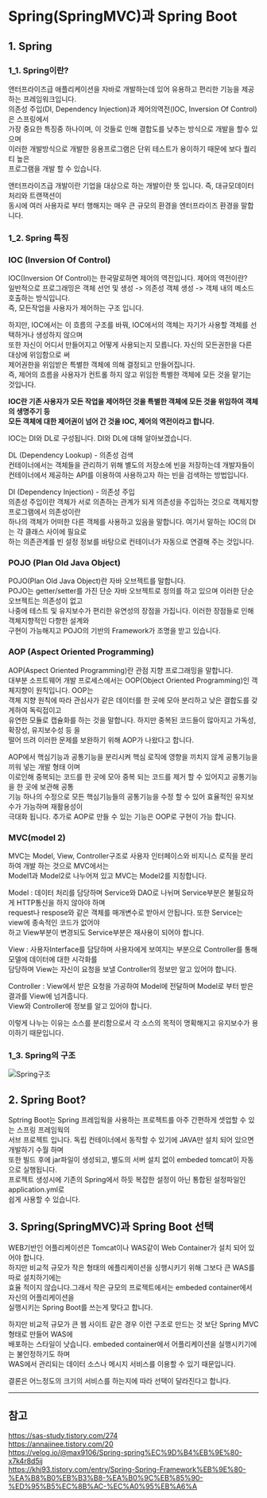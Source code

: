 # Spring(SpringMVC)과 Spring Boot
## 1. Spring
### 1_1. Spring이란?
앤터프라이즈급 애플리케이션을 자바로 개발하는데 있어 유용하고 편리한 기능을 제공하는 프레임워크입니다.  
의존성 주입(DI, Dependency Injection)과 제어의역전(IOC, Inversion Of Control)은 스프링에서  
가장 중요한  특징중 하나이며, 이 것들로 인해 결합도를 낮추는 방식으로 개발을 할수 있으며  
이러한 개발방식으로  개발한 응용프로그램은 단위 테스트가 용이하기 때문에 보다 퀄리티 높은  
프로그램을 개발 할 수 있습니다.  

앤터프라이즈급 개발이란 기업을 대상으로 하는 개발이란 뜻 입니다. 즉, 대규모데이터 처리와 트랜잭션이  
동시에 여러 사용자로 부터 행해지는 매우 큰 규모의 환경을 엔터프라이즈 환경을 말합니다.

### 1_2. Spring 특징
### IOC (Inversion Of Control)
IOC(Inversion Of Control)는 한국말로하면 제어의 역전입니다. 제어의 역전이란?  
일반적으로 프로그래밍은 객체 선언 및 생성 -> 의존성 객체 생성 -> 객체 내의 메소드 호출하는 방식입니다.  
즉, 모든작업을 사용자가 제어하는 구조 입니다.  

하지만, IOC에서는 이 흐름의 구조를 바꿔, IOC에서의 객체는 자기가 사용할 객체를 선택하거나 생성하지 않으며  
또한 자신이 어디서 만들어지고 어떻게 사용되는지 모릅니다. 자신의 모든권한을 다른 대상에 위임함으로 써  
제어권한을 위임받은 특별한 객체에 의해 결정되고 만들어집니다.  
즉, 제어의 흐름을 사용자가 컨트롤 하지 않고 위임한 특별한 객체에 모든 것을 맡기는 것입니다.  

__IOC란 기존 사용자가 모든 작업을 제어하던 것을 특별한 객체에 모든 것을 위임하여 객체의 생명주기 등  
모든 객체에 대한 제어권이 넘어 간 것을 IOC, 제어의 역전이라고 합니다.__

IOC는 DI와 DL로 구성됩니다. DI와 DL에 대해 알아보겠습니다.

DL (Dependency Lookup) - 의존성 검색  
컨테이너에서는 객체들을 관리하기 위해 별도의 저장소에 빈을 저장하는데 개발자들이  
컨테이너에서 제공하는 API를 이용하여 사용하고자 하는 빈을 검색하는 방법입니다.

DI (Dependency Injection) - 의존성 주입  
의존성 주입이란 객체가 서로 의존하는 관계가 되게 의존성을 주입하는 것으로 객체지향 프로그램에서 의존성이란  
하나의 객체가 어떠한 다른 객체를 사용하고 있음을 말합니다. 여기서 말하는 IOC의 DI는 각 클래스 사이에 필요로  
하는 의존관계를 빈 설정 정보를 바탕으로 컨테이너가 자동으로 연결해 주는 것입니다.

### POJO (Plan Old Java Object)
POJO(Plan Old Java Object)란 자바 오브젝트를 말합니다.  
POJO는 getter/setter를 가진 단순 자바 오브젝트로 정의를 하고 있으며 이러한 단순 오브젝트는 의존성이 없고  
나중에 테스트 및 유지보수가 편리한 유연성의 장점을 가집니다. 이러한 장점들로 인해 객체지향적인 다향한 설계와  
구현이 가능해지고 POJO의 기반의 Framework가 조명을 받고 있습니다.  

### AOP (Aspect Oriented Programming)
AOP(Aspect Oriented Programming)란 관점 지향 프로그래밍을 말합니다.  
대부분 소프트웨어 개발 프로세스에서는 OOP(Object Oriented Programming)인 객체지향이 원칙입니다. OOP는  
객체 지향 원칙에 따라 관심사가 같은 데이터를 한 곳에 모아 분리하고 낮은 결합도를 갖게하여 독릭접이고  
유연한 모듈로 캡슐화를 하는 것을 말합니다. 하지만 중복된 코드들이 많아지고 가독성, 확장성, 유지보수성 등 을  
떨어 뜨려 이러한 문제를 보완하기 위해 AOP가 나왔다고 합니다. 

AOP에서 핵심기능과 공통기능을 분리시켜 핵심 로직에 영향을 끼치지 않게 공통기능을 끼워 넣는 개발 형태 이며  
이로인해 중복되는 코드를 한 곳에 모아 중복 되는 코드를 제거 할 수 있어지고 공통기능을 한 곳에 보관해 공통  
기능 하나의 수정으로 모든 핵심기능들의 공통기능을 수정 할 수 있어 효율적인 유지보수가 가능하며 재활용성이  
극대화 됩니다. 추가로 AOP로 만들 수 있는 기능은 OOP로 구현이 가능 합니다.

### MVC(model 2)
MVC는 Model, View, Controller구조로 사용자 인터페이스와 비지니스 로직을 분리하여 개발 하는 것으로 MVC에서는  
Model1과 Model2로 나누어져 있고 MVC는 Model2를 지칭합니다.

Model : 데이터 처리를 담당하며 Service와 DAO로 나뉘며 Service부분은 불필요하게 HTTP통신을 하지 않아야 하며  
request나 respose와 같은 객체를 매개변수로 받아서 안됩니다. 또한 Service는 view에 종속적인 코드가 없어야  
하고 View부분이 변경되도 Service부분은 재사용이 되어야 합니다.

View : 사용자Interface를 담당하며 사용자에게 보여지는 부분으로 Controller를 통해 모델에 데이터에 대한 시각화를  
담당하며 View는 자신이 요청을 보낼 Controller의 정보만 알고 있어야 합니다.

Controller : View에서 받은 요청을 가공하여 Model에 전달하며 Model로 부터 받은 결과를 View에 넘겨줍니다.  
View와 Controller에 정보를 알고 있어야 합니다.

이렇게 나누는 이유는 소스를 분리함으로서 각 소스의 목적이 명확해지고 유지보수가 용이하기 때문입니다.

### 1_3. Spring의 구조
![Spring구조](https://t1.daumcdn.net/cfile/tistory/99A523405B9E2C1510)

## 2. Spring Boot?
Sptring Boot는 Spring 프레임웍을 사용하는 프로젝트를 아주 간편하게 셋업할 수 있는 스프링 프레임웍의  
서브 프로젝트 입니다. 독립 컨테이너에서 동작할 수 있기에 JAVA만 설치 되어 있으면 개발하기 수월 하며  
또한 빌드 후에 jar파일이 생성되고, 별도의 서버 설치 없이 embeded tomcat이 자동으로 실행됩니다.  
프로젝트 생성시에 기존의 Spring에서 하듯 복잡한 설정이 아닌 통합된 설정파일인 application.yml로  
쉽게 사용할 수 있습니다.

## 3. Spring(SpringMVC)과 Spring Boot 선택
WEB기반인 어플리케이션은 Tomcat이나 WAS같이 Web Container가 설치 되어 있어야 합니다.  
하지만 비교적 규모가 작은 형태의 에플리케이션을 싱행시키기 위해 그보다 큰 WAS를 따로 설치하기에는  
효율 적이지 않습니다.그래서 작은 규모의 프로젝트에서는 embeded container에서 자신의 어플리케이션을  
실행시키는 Spring Boot를 쓰는게 맞다고 합니다.

하지만 비교적 규모가 큰 웹 사이트 같은 경우 이런 구조로 만드는 것 보단 Spring MVC형태로 만들어 WAS에  
배포하는 스타일이 낫습니다. embeded container에서 어플리케이션을 실행시키기에는 불안정하기도 하며  
WAS에서 관리되는 데이터 소스나 메시지 서비스를 이용할 수 있기 때문입니다.

결론은 어느정도의 크기의 서비스를 하는지에 따라 선택이 달라진다고 합니다.

<hr/>

##  참고
<https://sas-study.tistory.com/274>  
<https://annajinee.tistory.com/20>  
<https://velog.io/@max9106/Spring-spring%EC%9D%B4%EB%9E%80-x7k4r8d5ij>  
<https://khj93.tistory.com/entry/Spring-Spring-Framework%EB%9E%80-%EA%B8%B0%EB%B3%B8-%EA%B0%9C%EB%85%90-%ED%95%B5%EC%8B%AC-%EC%A0%95%EB%A6%A>